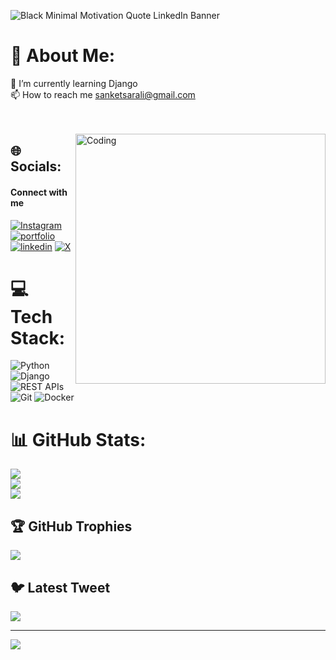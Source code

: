 ![Black Minimal Motivation Quote LinkedIn Banner](https://github.com/Sanketarali/Sanketarali/assets/110754364/544dc919-dbd5-4b0c-9e61-3d44cae5e6e7)

# 💫 About Me:
🌱 I’m currently learning Django<br>📫 How to reach me sanketsarali@gmail.com<br><br><br>


<img align="right" alt="Coding" width="400" src="https://cdn.dribbble.com/users/1162077/screenshots/3848914/programmer.gif"> 



## 🌐 Socials:
#### Connect with me
[![Instagram](https://img.shields.io/badge/instagram-red?style=for-the-badge&logo=instagram&logoColor=white)](https:/instagram.com/sanket_arali)
[![portfolio](https://img.shields.io/badge/my_portfolio-000?style=for-the-badge&logo=ko-fi&logoColor=white)](https://sanketarali.github.io)
[![linkedin](https://img.shields.io/badge/linkedin-0A66C2?style=for-the-badge&logo=linkedin&logoColor=white)](https://www.linkedin.com/in/sanketarali)
[![X](https://img.shields.io/badge/twitter-purple?style=for-the-badge&logo=twitter&logoColor=white)](https://twitter.com/sanketarali)


# 💻 Tech Stack:
![Python](https://img.shields.io/badge/python-3776AB?style=for-the-badge&logo=python&logoColor=ffdd54) 
![Django](https://img.shields.io/badge/django-092E20?style=for-the-badge&logo=django&logoColor=ffdd54) 
![REST APIs](https://img.shields.io/badge/REST%20APIs-FF6C37?style=for-the-badge&logo=postman&logoColor=ffdd54)
![Git](https://img.shields.io/badge/git-F05032?style=for-the-badge&logo=git&logoColor=ffdd54) 
![Docker](https://img.shields.io/badge/Docker-2496ED?style=for-the-badge&logo=docker&logoColor=ffdd54) 














# 📊 GitHub Stats:
![](https://github-readme-stats.vercel.app/api?username=sanketarali&theme=dark&hide_border=false&include_all_commits=false&count_private=false)<br/>
![](https://github-readme-streak-stats.herokuapp.com/?user=sanketarali&theme=dark&hide_border=false)<br/>
![](https://github-readme-stats.vercel.app/api/top-langs/?username=sanketarali&theme=dark&hide_border=false&include_all_commits=false&count_private=false&layout=compact)




   


## 🏆 GitHub Trophies
![](https://github-profile-trophy.vercel.app/?username=sanketarali&theme=radical&no-frame=false&no-bg=true&margin-w=4)

## 🐦 Latest Tweet
[![](https://gtce.itsvg.in/api?username=SanketArali)](https://github.com/VishwaGauravIn/github-twitter-card-embed)

---
[![](https://visitcount.itsvg.in/api?id=sanketarali&icon=0&color=0)](https://visitcount.itsvg.in)

<!-- Proudly created with GPRM ( https://gprm.itsvg.in ) -->
